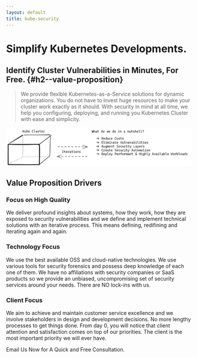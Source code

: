 ```yaml
---
layout: default
title: kube-security
---
```


# Simplify Kubernetes Developments. 
## Identify Cluster Vulnerabilities in Minutes, For Free. {#h2--value-proposition}

> We provide flexible Kubernetes-as-a-Service solutions for dynamic organizations.
You do not have to invest huge resources to make your cluster work exactly as it should.
With security in mind at all time, we help you configuring, deploying, and running you Kubernetes Cluster with ease and simplicity.


![kube security](./assets/images/kube.png)


## Value Proposition Drivers

### Focus on High Quality

We deliver profound insights about systems, how they work, how they are exposed to security vulnerabilities and we define and implement technical solutions with an iterative process. This means defining, redifining and iterating again and again.

### Technology Focus

We use the best available OSS and cloud-native technologies. We use various tools for security forensics and possess deep knowledge of each one of them. We have no affiliations with security companies or SaaS products so we provide an unbiased, uncompromising set of security services around your needs. There are NO lock-ins with us.

### Client Focus

We aim to achieve and maintain customer service excellence and we involve
stakeholders in design and development decisions. No more lengthy processes to get things done. 
From day 0, you will notice that client attention and satisfaction comes on top of our priorities.
The client is the most important priority we will ever have. 


Email Us Now for A Quick and Free Consultation.
